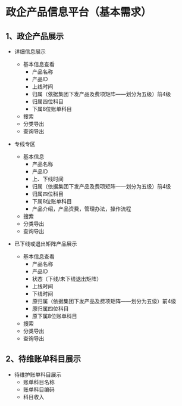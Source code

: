 # 政企产品信息平台（基本需求）

## 1、政企产品展示

+ 详细信息展示
	* 基本信息查看
		- 产品名称
		- 产品ID
		- 上线时间
		- 归属（依据集团下发产品及费项矩阵——划分为五级）前4级
		- 归属四位科目
		- 下属8位账单科目
	+ 搜索
	+ 分类导出
	+ 查询导出

+ 专线专区
	* 基本信息
		- 产品名称
		- 产品ID
		- 上、下线时间
		- 归属（依据集团下发产品及费项矩阵——划分为五级）前4级
		- 归属四位科目
		- 下属8位账单科目
		- 产品介绍，产品资费，管理办法，操作流程
	* 搜索
	* 分类导出
	* 查询导出

+ 已下线或退出矩阵产品展示
	* 基本信息查看
		- 产品名称
		- 产品ID
		- 状态（下线/未下线退出矩阵）
		- 上线时间
		- 下线时间
		- 原归属（依据集团下发产品及费项矩阵——划分为五级）前4级
		- 原归属四位科目
		- 原下属8位账单科目
	+ 搜索
	+ 分类导出
	+ 查询导出

## 2、待维账单科目展示

+ 待维护账单科目展示
	* 账单科目名称
	* 账单科目编码
	* 科目收入
	


